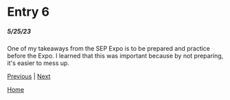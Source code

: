 # Entry 6
##### 5/25/23

One of my takeaways from the SEP Expo is to be prepared and practice before the Expo. I learned that this was important because by not preparing, it's easier to mess up. 

[Previous](entry05.md) | [Next](entry07.md)

[Home](../README.md)